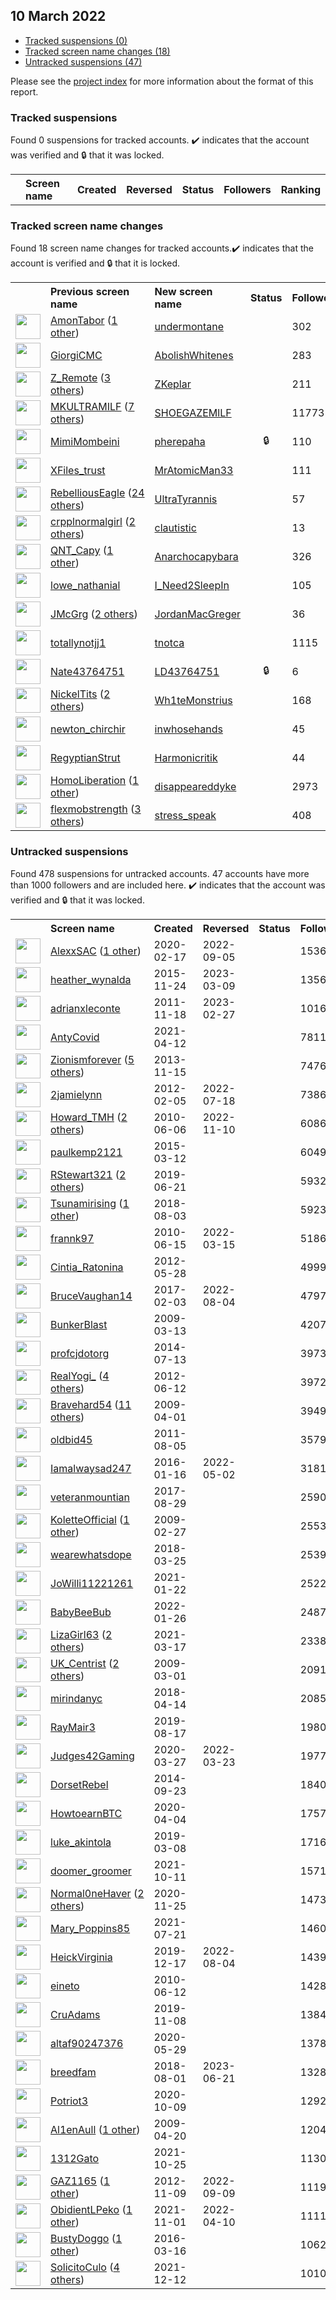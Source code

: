 ## 10 March 2022

* [Tracked suspensions (0)](#tracked-suspensions)
* [Tracked screen name changes (18)](#tracked-screen-name-changes)
* [Untracked suspensions (47)](#untracked-suspensions)

Please see the [project index](https://github.com/travisbrown/twitter-watch) for more information about the format of this report.

### Tracked suspensions

Found 0 suspensions for tracked accounts.
  ✔️ indicates that the account was verified and 🔒 that it was locked.

<table>
    <tr>
        <th></th>
        <th align="left">Screen name</th>
        <th align="left">Created</th>
        <th align="left">Reversed</th>
        <th align="left">Status</th>
        <th align="left">Followers</th>
        <th align="left">Ranking</th></tr>
    </tr></table>

### Tracked screen name changes

Found 18 screen name changes for tracked accounts.✔️ indicates that the account is verified and 🔒 that it is locked.

<table>
    <tr>
        <th></th>
        <th align="left">Previous screen name</th>
        <th align="left">New screen name</th>
        <th align="left">Status</th>
        <th align="left">Followers</th>
        <th align="left">Ranking</th></tr>
    </tr>
        <tr>
            <td><a href="https://twitter.com/intent/user?user_id=912150298889617408">
                <img src="https://pbs.twimg.com/profile_images/1506518226255110146/OyXsd47o_normal.jpg" width="40px" height="40px" align="center"/></a>
            </td>
            <td>
                <a href="https://twitter.com/AmonTabor">AmonTabor</a>&nbsp;(<a href="https://api.memory.lol/v1/tw/id/912150298889617408">1 other</a>)&nbsp;</td>
            <td>
                <a href="https://twitter.com/undermontane">undermontane</a>
            </td>
            <td align="center"></td>
            <td>302</td>
            <td>3018</td>
        </tr>
        <tr>
            <td><a href="https://twitter.com/intent/user?user_id=874852143123099648">
                <img src="https://pbs.twimg.com/profile_images/1501747232768344066/ZxyN-bGx_normal.jpg" width="40px" height="40px" align="center"/></a>
            </td>
            <td>
                <a href="https://twitter.com/GiorgiCMC">GiorgiCMC</a></td>
            <td>
                <a href="https://twitter.com/AbolishWhitenes">AbolishWhitenes</a>
            </td>
            <td align="center"></td>
            <td>283</td>
            <td>7618</td>
        </tr>
        <tr>
            <td><a href="https://twitter.com/intent/user?user_id=1332889311885348865">
                <img src="https://pbs.twimg.com/profile_images/1588911718859788290/LMHqkvyT_normal.jpg" width="40px" height="40px" align="center"/></a>
            </td>
            <td>
                <a href="https://twitter.com/Z_Remote">Z_Remote</a>&nbsp;(<a href="https://api.memory.lol/v1/tw/id/1332889311885348865">3 others</a>)&nbsp;</td>
            <td>
                <a href="https://twitter.com/ZKeplar">ZKeplar</a>
            </td>
            <td align="center"></td>
            <td>211</td>
            <td>15704</td>
        </tr>
        <tr>
            <td><a href="https://twitter.com/intent/user?user_id=1049751249065832448">
                <img src="https://pbs.twimg.com/profile_images/1501738325274681345/RkcHAm13_normal.jpg" width="40px" height="40px" align="center"/></a>
            </td>
            <td>
                <a href="https://twitter.com/MKULTRAMILF">MKULTRAMILF</a>&nbsp;(<a href="https://api.memory.lol/v1/tw/id/1049751249065832448">7 others</a>)&nbsp;</td>
            <td>
                <a href="https://twitter.com/SHOEGAZEMlLF">SHOEGAZEMlLF</a>
            </td>
            <td align="center"></td>
            <td>11773</td>
            <td>18068</td>
        </tr>
        <tr>
            <td><a href="https://twitter.com/intent/user?user_id=1500891349326786563">
                <img src="https://pbs.twimg.com/profile_images/1501739020337901568/lWce3KhU_normal.jpg" width="40px" height="40px" align="center"/></a>
            </td>
            <td>
                <a href="https://twitter.com/MimiMombeini">MimiMombeini</a></td>
            <td>
                <a href="https://twitter.com/pherepaha">pherepaha</a>
            </td>
            <td align="center">🔒</td>
            <td>110</td>
            <td>21410</td>
        </tr>
        <tr>
            <td><a href="https://twitter.com/intent/user?user_id=1467126846735200259">
                <img src="https://pbs.twimg.com/profile_images/1475607960256667648/GOnzmqX1_normal.jpg" width="40px" height="40px" align="center"/></a>
            </td>
            <td>
                <a href="https://twitter.com/XFiles_trust">XFiles_trust</a></td>
            <td>
                <a href="https://twitter.com/MrAtomicMan33">MrAtomicMan33</a>
            </td>
            <td align="center"></td>
            <td>111</td>
            <td>25293</td>
        </tr>
        <tr>
            <td><a href="https://twitter.com/intent/user?user_id=1458167441918513155">
                <img src="https://pbs.twimg.com/profile_images/1501633628987543552/1fXQ9VWX_normal.jpg" width="40px" height="40px" align="center"/></a>
            </td>
            <td>
                <a href="https://twitter.com/RebelliousEagle">RebelliousEagle</a>&nbsp;(<a href="https://api.memory.lol/v1/tw/id/1458167441918513155">24 others</a>)&nbsp;</td>
            <td>
                <a href="https://twitter.com/UltraTyrannis">UltraTyrannis</a>
            </td>
            <td align="center"></td>
            <td>57</td>
            <td>27006</td>
        </tr>
        <tr>
            <td><a href="https://twitter.com/intent/user?user_id=1308492319423893512">
                <img src="https://pbs.twimg.com/profile_images/1501853708405166081/T-2zL2A-_normal.jpg" width="40px" height="40px" align="center"/></a>
            </td>
            <td>
                <a href="https://twitter.com/crpplnormalgirl">crpplnormalgirl</a>&nbsp;(<a href="https://api.memory.lol/v1/tw/id/1308492319423893512">2 others</a>)&nbsp;</td>
            <td>
                <a href="https://twitter.com/clautistic">clautistic</a>
            </td>
            <td align="center"></td>
            <td>13</td>
            <td>33264</td>
        </tr>
        <tr>
            <td><a href="https://twitter.com/intent/user?user_id=147989612">
                <img src="https://pbs.twimg.com/profile_images/1543243128915861507/QQhrgSQa_normal.jpg" width="40px" height="40px" align="center"/></a>
            </td>
            <td>
                <a href="https://twitter.com/QNT_Capy">QNT_Capy</a>&nbsp;(<a href="https://api.memory.lol/v1/tw/id/147989612">1 other</a>)&nbsp;</td>
            <td>
                <a href="https://twitter.com/Anarchocapybara">Anarchocapybara</a>
            </td>
            <td align="center"></td>
            <td>326</td>
            <td>36009</td>
        </tr>
        <tr>
            <td><a href="https://twitter.com/intent/user?user_id=1333888593761341442">
                <img src="https://pbs.twimg.com/profile_images/1524855743106670592/mgtQlIVN_normal.jpg" width="40px" height="40px" align="center"/></a>
            </td>
            <td>
                <a href="https://twitter.com/lowe_nathanial">lowe_nathanial</a></td>
            <td>
                <a href="https://twitter.com/I_Need2SleepIn">I_Need2SleepIn</a>
            </td>
            <td align="center"></td>
            <td>105</td>
            <td>47346</td>
        </tr>
        <tr>
            <td><a href="https://twitter.com/intent/user?user_id=1126340448237187072">
                <img src="https://pbs.twimg.com/profile_images/1467281877945892865/KM-1Dw4V_normal.jpg" width="40px" height="40px" align="center"/></a>
            </td>
            <td>
                <a href="https://twitter.com/JMcGrg">JMcGrg</a>&nbsp;(<a href="https://api.memory.lol/v1/tw/id/1126340448237187072">2 others</a>)&nbsp;</td>
            <td>
                <a href="https://twitter.com/JordanMacGreger">JordanMacGreger</a>
            </td>
            <td align="center"></td>
            <td>36</td>
            <td>55941</td>
        </tr>
        <tr>
            <td><a href="https://twitter.com/intent/user?user_id=1332066826289811456">
                <img src="https://pbs.twimg.com/profile_images/1527447149344088078/RfGTdfhL_normal.jpg" width="40px" height="40px" align="center"/></a>
            </td>
            <td>
                <a href="https://twitter.com/totallynotjj1">totallynotjj1</a></td>
            <td>
                <a href="https://twitter.com/tnotca">tnotca</a>
            </td>
            <td align="center"></td>
            <td>1115</td>
            <td>79213</td>
        </tr>
        <tr>
            <td><a href="https://twitter.com/intent/user?user_id=1347730095541157891">
                <img src="https://abs.twimg.com/sticky/default_profile_images/default_profile_normal.png" width="40px" height="40px" align="center"/></a>
            </td>
            <td>
                <a href="https://twitter.com/Nate43764751">Nate43764751</a></td>
            <td>
                <a href="https://twitter.com/LD43764751">LD43764751</a>
            </td>
            <td align="center">🔒</td>
            <td>6</td>
            <td>83391</td>
        </tr>
        <tr>
            <td><a href="https://twitter.com/intent/user?user_id=1105089241992912896">
                <img src="https://pbs.twimg.com/profile_images/1339201951297400834/DgJWGEft_normal.jpg" width="40px" height="40px" align="center"/></a>
            </td>
            <td>
                <a href="https://twitter.com/NickelTits">NickelTits</a>&nbsp;(<a href="https://api.memory.lol/v1/tw/id/1105089241992912896">2 others</a>)&nbsp;</td>
            <td>
                <a href="https://twitter.com/Wh1teMonstrius">Wh1teMonstrius</a>
            </td>
            <td align="center"></td>
            <td>168</td>
            <td>88778</td>
        </tr>
        <tr>
            <td><a href="https://twitter.com/intent/user?user_id=1179817962590609408">
                <img src="https://pbs.twimg.com/profile_images/1540053648268529664/6FQfgKqI_normal.jpg" width="40px" height="40px" align="center"/></a>
            </td>
            <td>
                <a href="https://twitter.com/newton_chirchir">newton_chirchir</a></td>
            <td>
                <a href="https://twitter.com/inwhosehands">inwhosehands</a>
            </td>
            <td align="center"></td>
            <td>45</td>
            <td>91524</td>
        </tr>
        <tr>
            <td><a href="https://twitter.com/intent/user?user_id=1096938935387852801">
                <img src="https://pbs.twimg.com/profile_images/1102303970910003201/MqJhtrjO_normal.png" width="40px" height="40px" align="center"/></a>
            </td>
            <td>
                <a href="https://twitter.com/RegyptianStrut">RegyptianStrut</a></td>
            <td>
                <a href="https://twitter.com/Harmonicritik">Harmonicritik</a>
            </td>
            <td align="center"></td>
            <td>44</td>
            <td>94759</td>
        </tr>
        <tr>
            <td><a href="https://twitter.com/intent/user?user_id=821093022507134981">
                <img src="https://pbs.twimg.com/profile_images/1501787378909863945/8o0TF3cp_normal.jpg" width="40px" height="40px" align="center"/></a>
            </td>
            <td>
                <a href="https://twitter.com/HomoLiberation">HomoLiberation</a>&nbsp;(<a href="https://api.memory.lol/v1/tw/id/821093022507134981">1 other</a>)&nbsp;</td>
            <td>
                <a href="https://twitter.com/disappeareddyke">disappeareddyke</a>
            </td>
            <td align="center"></td>
            <td>2973</td>
            <td>95461</td>
        </tr>
        <tr>
            <td><a href="https://twitter.com/intent/user?user_id=1172502225454862347">
                <img src="https://pbs.twimg.com/profile_images/1450407068721111041/-6vschGV_normal.jpg" width="40px" height="40px" align="center"/></a>
            </td>
            <td>
                <a href="https://twitter.com/flexmobstrength">flexmobstrength</a>&nbsp;(<a href="https://api.memory.lol/v1/tw/id/1172502225454862347">3 others</a>)&nbsp;</td>
            <td>
                <a href="https://twitter.com/stress_speak">stress_speak</a>
            </td>
            <td align="center"></td>
            <td>408</td>
            <td>98119</td>
        </tr></table>


### Untracked suspensions

Found 478 suspensions for untracked accounts.
47 accounts have more than 1000 followers and are included here.
  ✔️ indicates that the account was verified and 🔒 that it was locked.

<table>
    <tr>
        <th></th>
        <th align="left">Screen name</th>
        <th align="left">Created</th>
        <th align="left">Reversed</th>
        <th align="left">Status</th>
        <th align="left">Followers</th>
    </tr>
        <tr>
            <td><a href="https://twitter.com/intent/user?user_id=1229492564975329282">
                <img src="https://pbs.twimg.com/profile_images/1567681114726080514/pfDEZZ6Y_normal.png" width="40px" height="40px" align="center"/></a>
            </td>
            <td>
                <a href="https://twitter.com/AlexxSAC">AlexxSAC</a>&nbsp;(<a href="https://api.memory.lol/v1/tw/id/1229492564975329282">1 other</a>)&nbsp;</td>
            <td>2020-02-17</td>
            <td>2022-09-05</td>
            <td align="center"></td>
            <td>153678</td>
        </tr>
        <tr>
            <td><a href="https://twitter.com/intent/user?user_id=4347934632">
                <img src="https://pbs.twimg.com/profile_images/1490896318641836033/GJ03Qtug_normal.jpg" width="40px" height="40px" align="center"/></a>
            </td>
            <td>
                <a href="https://twitter.com/heather_wynalda">heather_wynalda</a></td>
            <td>2015-11-24</td>
            <td>2023-03-09</td>
            <td align="center"></td>
            <td>13565</td>
        </tr>
        <tr>
            <td><a href="https://twitter.com/intent/user?user_id=415231233">
                <img src="https://pbs.twimg.com/profile_images/1167915653149257730/XIMEcPRy_normal.jpg" width="40px" height="40px" align="center"/></a>
            </td>
            <td>
                <a href="https://twitter.com/adrianxleconte">adrianxleconte</a></td>
            <td>2011-11-18</td>
            <td>2023-02-27</td>
            <td align="center"></td>
            <td>10160</td>
        </tr>
        <tr>
            <td><a href="https://twitter.com/intent/user?user_id=1381727644740423680">
                <img src="https://pbs.twimg.com/profile_images/1381729057021247501/ZV5elZS1_normal.jpg" width="40px" height="40px" align="center"/></a>
            </td>
            <td>
                <a href="https://twitter.com/AntyCovid">AntyCovid</a></td>
            <td>2021-04-12</td>
            <td></td>
            <td align="center"></td>
            <td>7811</td>
        </tr>
        <tr>
            <td><a href="https://twitter.com/intent/user?user_id=2196785094">
                <img src="https://pbs.twimg.com/profile_images/1396122584308011009/9NodyZKK_normal.jpg" width="40px" height="40px" align="center"/></a>
            </td>
            <td>
                <a href="https://twitter.com/Zionismforever">Zionismforever</a>&nbsp;(<a href="https://api.memory.lol/v1/tw/id/2196785094">5 others</a>)&nbsp;</td>
            <td>2013-11-15</td>
            <td></td>
            <td align="center"></td>
            <td>7476</td>
        </tr>
        <tr>
            <td><a href="https://twitter.com/intent/user?user_id=483399978">
                <img src="https://pbs.twimg.com/profile_images/1440241384733114378/x6v3mlbt_normal.jpg" width="40px" height="40px" align="center"/></a>
            </td>
            <td>
                <a href="https://twitter.com/2jamielynn">2jamielynn</a></td>
            <td>2012-02-05</td>
            <td>2022-07-18</td>
            <td align="center"></td>
            <td>7386</td>
        </tr>
        <tr>
            <td><a href="https://twitter.com/intent/user?user_id=152790127">
                <img src="https://pbs.twimg.com/profile_images/1482353451308830723/6G5UNOL7_normal.jpg" width="40px" height="40px" align="center"/></a>
            </td>
            <td>
                <a href="https://twitter.com/Howard_TMH">Howard_TMH</a>&nbsp;(<a href="https://api.memory.lol/v1/tw/id/152790127">2 others</a>)&nbsp;</td>
            <td>2010-06-06</td>
            <td>2022-11-10</td>
            <td align="center"></td>
            <td>6086</td>
        </tr>
        <tr>
            <td><a href="https://twitter.com/intent/user?user_id=3088970121">
                <img src="https://pbs.twimg.com/profile_images/884467767558197249/2t3cxufS_normal.jpg" width="40px" height="40px" align="center"/></a>
            </td>
            <td>
                <a href="https://twitter.com/paulkemp2121">paulkemp2121</a></td>
            <td>2015-03-12</td>
            <td></td>
            <td align="center"></td>
            <td>6049</td>
        </tr>
        <tr>
            <td><a href="https://twitter.com/intent/user?user_id=1142179070203109377">
                <img src="https://pbs.twimg.com/profile_images/1488015011624718336/y8w-wVfA_normal.jpg" width="40px" height="40px" align="center"/></a>
            </td>
            <td>
                <a href="https://twitter.com/RStewart321">RStewart321</a>&nbsp;(<a href="https://api.memory.lol/v1/tw/id/1142179070203109377">2 others</a>)&nbsp;</td>
            <td>2019-06-21</td>
            <td></td>
            <td align="center"></td>
            <td>5932</td>
        </tr>
        <tr>
            <td><a href="https://twitter.com/intent/user?user_id=1025196284066627584">
                <img src="https://pbs.twimg.com/profile_images/1455124268509958147/wAzCxBHc_normal.jpg" width="40px" height="40px" align="center"/></a>
            </td>
            <td>
                <a href="https://twitter.com/Tsunamirising">Tsunamirising</a>&nbsp;(<a href="https://api.memory.lol/v1/tw/id/1025196284066627584">1 other</a>)&nbsp;</td>
            <td>2018-08-03</td>
            <td></td>
            <td align="center"></td>
            <td>5923</td>
        </tr>
        <tr>
            <td><a href="https://twitter.com/intent/user?user_id=155863001">
                <img src="https://pbs.twimg.com/profile_images/1510418560388108295/lYfsmXy-_normal.jpg" width="40px" height="40px" align="center"/></a>
            </td>
            <td>
                <a href="https://twitter.com/frannk97">frannk97</a></td>
            <td>2010-06-15</td>
            <td>2022-03-15</td>
            <td align="center"></td>
            <td>5186</td>
        </tr>
        <tr>
            <td><a href="https://twitter.com/intent/user?user_id=592936291">
                <img src="https://pbs.twimg.com/profile_images/1497403494516465667/rCct_24V_normal.jpg" width="40px" height="40px" align="center"/></a>
            </td>
            <td>
                <a href="https://twitter.com/Cintia_Ratonina">Cintia_Ratonina</a></td>
            <td>2012-05-28</td>
            <td></td>
            <td align="center"></td>
            <td>4999</td>
        </tr>
        <tr>
            <td><a href="https://twitter.com/intent/user?user_id=827606368219779079">
                <img src="https://pbs.twimg.com/profile_images/915777338863968256/zcZndEUf_normal.jpg" width="40px" height="40px" align="center"/></a>
            </td>
            <td>
                <a href="https://twitter.com/BruceVaughan14">BruceVaughan14</a></td>
            <td>2017-02-03</td>
            <td>2022-08-04</td>
            <td align="center"></td>
            <td>4797</td>
        </tr>
        <tr>
            <td><a href="https://twitter.com/intent/user?user_id=24190527">
                <img src="https://pbs.twimg.com/profile_images/1462283083/IMAG0128_normal.jpg" width="40px" height="40px" align="center"/></a>
            </td>
            <td>
                <a href="https://twitter.com/BunkerBlast">BunkerBlast</a></td>
            <td>2009-03-13</td>
            <td></td>
            <td align="center"></td>
            <td>4207</td>
        </tr>
        <tr>
            <td><a href="https://twitter.com/intent/user?user_id=2639894142">
                <img src="https://pbs.twimg.com/profile_images/934748820793049088/LeFXrjiJ_normal.jpg" width="40px" height="40px" align="center"/></a>
            </td>
            <td>
                <a href="https://twitter.com/profcjdotorg">profcjdotorg</a></td>
            <td>2014-07-13</td>
            <td></td>
            <td align="center"></td>
            <td>3973</td>
        </tr>
        <tr>
            <td><a href="https://twitter.com/intent/user?user_id=606325703">
                <img src="https://pbs.twimg.com/profile_images/1427281848552476680/XZTuD8Km_normal.jpg" width="40px" height="40px" align="center"/></a>
            </td>
            <td>
                <a href="https://twitter.com/RealYogi_">RealYogi_</a>&nbsp;(<a href="https://api.memory.lol/v1/tw/id/606325703">4 others</a>)&nbsp;</td>
            <td>2012-06-12</td>
            <td></td>
            <td align="center"></td>
            <td>3972</td>
        </tr>
        <tr>
            <td><a href="https://twitter.com/intent/user?user_id=28107703">
                <img src="https://pbs.twimg.com/profile_images/1496151609801379842/Q12jcNxS_normal.jpg" width="40px" height="40px" align="center"/></a>
            </td>
            <td>
                <a href="https://twitter.com/Bravehard54">Bravehard54</a>&nbsp;(<a href="https://api.memory.lol/v1/tw/id/28107703">11 others</a>)&nbsp;</td>
            <td>2009-04-01</td>
            <td></td>
            <td align="center"></td>
            <td>3949</td>
        </tr>
        <tr>
            <td><a href="https://twitter.com/intent/user?user_id=349049168">
                <img src="https://pbs.twimg.com/profile_images/3641381381/597e6e61b7dcc9b8b2056e25c1dea16d_normal.jpeg" width="40px" height="40px" align="center"/></a>
            </td>
            <td>
                <a href="https://twitter.com/oldbid45">oldbid45</a></td>
            <td>2011-08-05</td>
            <td></td>
            <td align="center"></td>
            <td>3579</td>
        </tr>
        <tr>
            <td><a href="https://twitter.com/intent/user?user_id=4819604715">
                <img src="https://pbs.twimg.com/profile_images/1492575581455671305/ieGa2Mo4_normal.jpg" width="40px" height="40px" align="center"/></a>
            </td>
            <td>
                <a href="https://twitter.com/Iamalwaysad247">Iamalwaysad247</a></td>
            <td>2016-01-16</td>
            <td>2022-05-02</td>
            <td align="center"></td>
            <td>3181</td>
        </tr>
        <tr>
            <td><a href="https://twitter.com/intent/user?user_id=902347219780517888">
                <img src="https://pbs.twimg.com/profile_images/938193095580983296/6jo-eme3_normal.jpg" width="40px" height="40px" align="center"/></a>
            </td>
            <td>
                <a href="https://twitter.com/veteranmountian">veteranmountian</a></td>
            <td>2017-08-29</td>
            <td></td>
            <td align="center"></td>
            <td>2590</td>
        </tr>
        <tr>
            <td><a href="https://twitter.com/intent/user?user_id=22181962">
                <img src="https://pbs.twimg.com/profile_images/1477424191473430535/b3APkoOs_normal.jpg" width="40px" height="40px" align="center"/></a>
            </td>
            <td>
                <a href="https://twitter.com/KoletteOfficial">KoletteOfficial</a>&nbsp;(<a href="https://api.memory.lol/v1/tw/id/22181962">1 other</a>)&nbsp;</td>
            <td>2009-02-27</td>
            <td></td>
            <td align="center"></td>
            <td>2553</td>
        </tr>
        <tr>
            <td><a href="https://twitter.com/intent/user?user_id=977708337386045440">
                <img src="https://pbs.twimg.com/profile_images/1417487675553206286/HkjzVbIZ_normal.jpg" width="40px" height="40px" align="center"/></a>
            </td>
            <td>
                <a href="https://twitter.com/wearewhatsdope">wearewhatsdope</a></td>
            <td>2018-03-25</td>
            <td></td>
            <td align="center"></td>
            <td>2539</td>
        </tr>
        <tr>
            <td><a href="https://twitter.com/intent/user?user_id=1352458067976269825">
                <img src="https://pbs.twimg.com/profile_images/1415498120054677506/0Wxr6503_normal.jpg" width="40px" height="40px" align="center"/></a>
            </td>
            <td>
                <a href="https://twitter.com/JoWilli11221261">JoWilli11221261</a></td>
            <td>2021-01-22</td>
            <td></td>
            <td align="center"></td>
            <td>2522</td>
        </tr>
        <tr>
            <td><a href="https://twitter.com/intent/user?user_id=1486152639087845379">
                <img src="https://pbs.twimg.com/profile_images/1492273766260424713/d_aGkxH2_normal.jpg" width="40px" height="40px" align="center"/></a>
            </td>
            <td>
                <a href="https://twitter.com/BabyBeeBub">BabyBeeBub</a></td>
            <td>2022-01-26</td>
            <td></td>
            <td align="center"></td>
            <td>2487</td>
        </tr>
        <tr>
            <td><a href="https://twitter.com/intent/user?user_id=1372244632508186626">
                <img src="https://pbs.twimg.com/profile_images/1373151406492942337/PWqeYNKX_normal.jpg" width="40px" height="40px" align="center"/></a>
            </td>
            <td>
                <a href="https://twitter.com/LizaGirl63">LizaGirl63</a>&nbsp;(<a href="https://api.memory.lol/v1/tw/id/1372244632508186626">2 others</a>)&nbsp;</td>
            <td>2021-03-17</td>
            <td></td>
            <td align="center"></td>
            <td>2338</td>
        </tr>
        <tr>
            <td><a href="https://twitter.com/intent/user?user_id=22389018">
                <img src="https://pbs.twimg.com/profile_images/1496982954186350592/kg3swVui_normal.jpg" width="40px" height="40px" align="center"/></a>
            </td>
            <td>
                <a href="https://twitter.com/UK_Centrist">UK_Centrist</a>&nbsp;(<a href="https://api.memory.lol/v1/tw/id/22389018">2 others</a>)&nbsp;</td>
            <td>2009-03-01</td>
            <td></td>
            <td align="center"></td>
            <td>2091</td>
        </tr>
        <tr>
            <td><a href="https://twitter.com/intent/user?user_id=984963921248489473">
                <img src="https://pbs.twimg.com/profile_images/1073057916138217472/pwqg6Frm_normal.jpg" width="40px" height="40px" align="center"/></a>
            </td>
            <td>
                <a href="https://twitter.com/mirindanyc">mirindanyc</a></td>
            <td>2018-04-14</td>
            <td></td>
            <td align="center"></td>
            <td>2085</td>
        </tr>
        <tr>
            <td><a href="https://twitter.com/intent/user?user_id=1162848526029795329">
                <img src="https://pbs.twimg.com/profile_images/1165373874026033152/IsSzmnAM_normal.jpg" width="40px" height="40px" align="center"/></a>
            </td>
            <td>
                <a href="https://twitter.com/RayMair3">RayMair3</a></td>
            <td>2019-08-17</td>
            <td></td>
            <td align="center"></td>
            <td>1980</td>
        </tr>
        <tr>
            <td><a href="https://twitter.com/intent/user?user_id=1243383868125634566">
                <img src="https://pbs.twimg.com/profile_images/1477386833180954631/R1g7q_xG_normal.jpg" width="40px" height="40px" align="center"/></a>
            </td>
            <td>
                <a href="https://twitter.com/Judges42Gaming">Judges42Gaming</a></td>
            <td>2020-03-27</td>
            <td>2022-03-23</td>
            <td align="center"></td>
            <td>1977</td>
        </tr>
        <tr>
            <td><a href="https://twitter.com/intent/user?user_id=2828337932">
                <img src="https://pbs.twimg.com/profile_images/1340703634179448842/QnGdtL3g_normal.jpg" width="40px" height="40px" align="center"/></a>
            </td>
            <td>
                <a href="https://twitter.com/DorsetRebel">DorsetRebel</a></td>
            <td>2014-09-23</td>
            <td></td>
            <td align="center"></td>
            <td>1840</td>
        </tr>
        <tr>
            <td><a href="https://twitter.com/intent/user?user_id=1246481682846191616">
                <img src="https://pbs.twimg.com/profile_images/1246482649650094080/6vtB75pn_normal.jpg" width="40px" height="40px" align="center"/></a>
            </td>
            <td>
                <a href="https://twitter.com/HowtoearnBTC">HowtoearnBTC</a></td>
            <td>2020-04-04</td>
            <td></td>
            <td align="center"></td>
            <td>1757</td>
        </tr>
        <tr>
            <td><a href="https://twitter.com/intent/user?user_id=1104010016170930178">
                <img src="https://pbs.twimg.com/profile_images/1496538971106680832/4vR3dWvp_normal.jpg" width="40px" height="40px" align="center"/></a>
            </td>
            <td>
                <a href="https://twitter.com/luke_akintola">luke_akintola</a></td>
            <td>2019-03-08</td>
            <td></td>
            <td align="center"></td>
            <td>1716</td>
        </tr>
        <tr>
            <td><a href="https://twitter.com/intent/user?user_id=1447625154083893254">
                <img src="https://pbs.twimg.com/profile_images/1447625725281030154/-Kd47zoC_normal.jpg" width="40px" height="40px" align="center"/></a>
            </td>
            <td>
                <a href="https://twitter.com/doomer_groomer">doomer_groomer</a></td>
            <td>2021-10-11</td>
            <td></td>
            <td align="center"></td>
            <td>1571</td>
        </tr>
        <tr>
            <td><a href="https://twitter.com/intent/user?user_id=1331726765941723136">
                <img src="https://pbs.twimg.com/profile_images/1466910068801163267/RHuAr7IU_normal.jpg" width="40px" height="40px" align="center"/></a>
            </td>
            <td>
                <a href="https://twitter.com/Normal0neHaver">Normal0neHaver</a>&nbsp;(<a href="https://api.memory.lol/v1/tw/id/1331726765941723136">2 others</a>)&nbsp;</td>
            <td>2020-11-25</td>
            <td></td>
            <td align="center"></td>
            <td>1473</td>
        </tr>
        <tr>
            <td><a href="https://twitter.com/intent/user?user_id=1417827418363072512">
                <img src="https://pbs.twimg.com/profile_images/1417828028453896197/nc8brqKU_normal.jpg" width="40px" height="40px" align="center"/></a>
            </td>
            <td>
                <a href="https://twitter.com/Mary_Poppins85">Mary_Poppins85</a></td>
            <td>2021-07-21</td>
            <td></td>
            <td align="center"></td>
            <td>1460</td>
        </tr>
        <tr>
            <td><a href="https://twitter.com/intent/user?user_id=1206797865768624128">
                <img src="https://pbs.twimg.com/profile_images/1463315133292285954/b6ZelM5R_normal.jpg" width="40px" height="40px" align="center"/></a>
            </td>
            <td>
                <a href="https://twitter.com/HeickVirginia">HeickVirginia</a></td>
            <td>2019-12-17</td>
            <td>2022-08-04</td>
            <td align="center"></td>
            <td>1439</td>
        </tr>
        <tr>
            <td><a href="https://twitter.com/intent/user?user_id=154755480">
                <img src="https://pbs.twimg.com/profile_images/1491993291663024130/F6dbAUWW_normal.jpg" width="40px" height="40px" align="center"/></a>
            </td>
            <td>
                <a href="https://twitter.com/eineto">eineto</a></td>
            <td>2010-06-12</td>
            <td></td>
            <td align="center"></td>
            <td>1428</td>
        </tr>
        <tr>
            <td><a href="https://twitter.com/intent/user?user_id=1192870216901857280">
                <img src="https://pbs.twimg.com/profile_images/1192870366252683265/5gxHP6V7_normal.png" width="40px" height="40px" align="center"/></a>
            </td>
            <td>
                <a href="https://twitter.com/CruAdams">CruAdams</a></td>
            <td>2019-11-08</td>
            <td></td>
            <td align="center"></td>
            <td>1384</td>
        </tr>
        <tr>
            <td><a href="https://twitter.com/intent/user?user_id=1266362782305271810">
                <img src="https://pbs.twimg.com/profile_images/1350181227588947970/DUNquNCF_normal.jpg" width="40px" height="40px" align="center"/></a>
            </td>
            <td>
                <a href="https://twitter.com/altaf90247376">altaf90247376</a></td>
            <td>2020-05-29</td>
            <td></td>
            <td align="center"></td>
            <td>1378</td>
        </tr>
        <tr>
            <td><a href="https://twitter.com/intent/user?user_id=1024470072977321984">
                <img src="https://pbs.twimg.com/profile_images/1357300956283760641/11dHGvSK_normal.jpg" width="40px" height="40px" align="center"/></a>
            </td>
            <td>
                <a href="https://twitter.com/breedfam">breedfam</a></td>
            <td>2018-08-01</td>
            <td>2023-06-21</td>
            <td align="center"></td>
            <td>1328</td>
        </tr>
        <tr>
            <td><a href="https://twitter.com/intent/user?user_id=1314547424325664769">
                <img src="https://pbs.twimg.com/profile_images/1315183408151228417/D75KQoiu_normal.jpg" width="40px" height="40px" align="center"/></a>
            </td>
            <td>
                <a href="https://twitter.com/Potriot3">Potriot3</a></td>
            <td>2020-10-09</td>
            <td></td>
            <td align="center"></td>
            <td>1292</td>
        </tr>
        <tr>
            <td><a href="https://twitter.com/intent/user?user_id=33510209">
                <img src="https://pbs.twimg.com/profile_images/1496583690037649408/rDSfY1IP_normal.jpg" width="40px" height="40px" align="center"/></a>
            </td>
            <td>
                <a href="https://twitter.com/Al1enAull">Al1enAull</a>&nbsp;(<a href="https://api.memory.lol/v1/tw/id/33510209">1 other</a>)&nbsp;</td>
            <td>2009-04-20</td>
            <td></td>
            <td align="center"></td>
            <td>1204</td>
        </tr>
        <tr>
            <td><a href="https://twitter.com/intent/user?user_id=1452714186719510530">
                <img src="https://pbs.twimg.com/profile_images/1491251837596573696/fvw9Fh5p_normal.jpg" width="40px" height="40px" align="center"/></a>
            </td>
            <td>
                <a href="https://twitter.com/1312Gato">1312Gato</a></td>
            <td>2021-10-25</td>
            <td></td>
            <td align="center"></td>
            <td>1130</td>
        </tr>
        <tr>
            <td><a href="https://twitter.com/intent/user?user_id=936186666">
                <img src="https://pbs.twimg.com/profile_images/1467544231778660359/hsyahPbM_normal.jpg" width="40px" height="40px" align="center"/></a>
            </td>
            <td>
                <a href="https://twitter.com/GAZ1165">GAZ1165</a>&nbsp;(<a href="https://api.memory.lol/v1/tw/id/936186666">1 other</a>)&nbsp;</td>
            <td>2012-11-09</td>
            <td>2022-09-09</td>
            <td align="center"></td>
            <td>1119</td>
        </tr>
        <tr>
            <td><a href="https://twitter.com/intent/user?user_id=1455121658419851264">
                <img src="https://pbs.twimg.com/profile_images/1588972047266463744/uz8nxgh6_normal.jpg" width="40px" height="40px" align="center"/></a>
            </td>
            <td>
                <a href="https://twitter.com/ObidientLPeko">ObidientLPeko</a>&nbsp;(<a href="https://api.memory.lol/v1/tw/id/1455121658419851264">1 other</a>)&nbsp;</td>
            <td>2021-11-01</td>
            <td>2022-04-10</td>
            <td align="center"></td>
            <td>1111</td>
        </tr>
        <tr>
            <td><a href="https://twitter.com/intent/user?user_id=709917790359003137">
                <img src="https://pbs.twimg.com/profile_images/1443343390033260545/VLEx6oyC_normal.jpg" width="40px" height="40px" align="center"/></a>
            </td>
            <td>
                <a href="https://twitter.com/BustyDoggo">BustyDoggo</a>&nbsp;(<a href="https://api.memory.lol/v1/tw/id/709917790359003137">1 other</a>)&nbsp;</td>
            <td>2016-03-16</td>
            <td></td>
            <td align="center"></td>
            <td>1062</td>
        </tr>
        <tr>
            <td><a href="https://twitter.com/intent/user?user_id=1470122350905466882">
                <img src="https://pbs.twimg.com/profile_images/1493786477901201408/zOIBgIeF_normal.jpg" width="40px" height="40px" align="center"/></a>
            </td>
            <td>
                <a href="https://twitter.com/SolicitoCulo">SolicitoCulo</a>&nbsp;(<a href="https://api.memory.lol/v1/tw/id/1470122350905466882">4 others</a>)&nbsp;</td>
            <td>2021-12-12</td>
            <td></td>
            <td align="center"></td>
            <td>1010</td>
        </tr></table>
